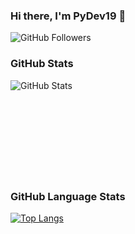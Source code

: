 ### Hi there, I'm PyDev19 👋

![GitHub Followers](https://img.shields.io/github/followers/PyDev19?style=social)

### GitHub Stats
<img align="left" alt="GitHub Stats" src="https://github-readme-stats-hwa9vez0v.vercel.app/api?username=PyDev19&show_icons=true&hide_border=true&theme=dark"/>

<br>
<br>
<br>
<br>
<br>
<br>
<br>
<br>
<br>

### GitHub Language Stats
[![Top Langs](https://github-readme-stats.vercel.app/api/top-langs/?username=PyDev19&layout=compact&theme=dark)](https://github.com/anuraghazra/github-readme-stats)
